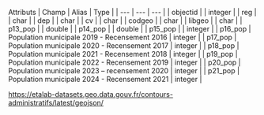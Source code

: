 Attributs
| Champ | Alias | Type |
| --- | --- | --- |
| objectid | | integer |
| reg | | char |
| dep | | char |
| cv | | char |
| codgeo | | char |
| libgeo | | char |
| p13_pop | | double |
| p14_pop | | double |
| p15_pop | | integer |
| p16_pop | Population municipale 2019 - Recensement 2016 | integer |
| p17_pop | Population municipale 2020 - Recensement 2017 | integer |
| p18_pop | Population municipale 2021 - Recensement 2018 | integer |
| p19_pop | Population municipale 2022 - Recensement 2019 | integer |
| p20_pop | Population municipale 2023 – recensement 2020 | integer |
| p21_pop | Population municipale 2024 - Recensement 2021 | integer |




https://etalab-datasets.geo.data.gouv.fr/contours-administratifs/latest/geojson/


